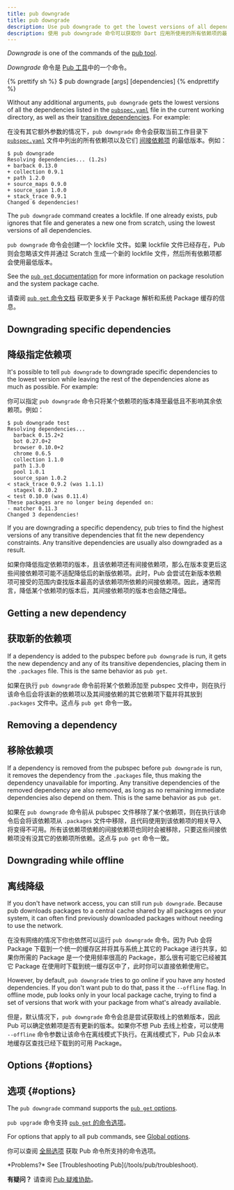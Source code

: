 ```yaml
---
title: pub downgrade
title: pub downgrade
description: Use pub downgrade to get the lowest versions of all dependencies used by your Dart application.
description: 使用 pub downgrade 命令可以获取你 Dart 应用所使用的所有依赖项的最低版本。
---
```


_Downgrade_ is one of the commands of the [pub tool](/tools/pub/cmd).

_Downgrade_ 命令是 [Pub 工具](/tools/pub/cmd)中的一个命令。

{% prettify sh %}
$ pub downgrade [args] [dependencies]
{% endprettify %}

Without any additional arguments, `pub downgrade` gets the lowest versions of
all the dependencies listed in the [`pubspec.yaml`](/tools/pub/pubspec) file
in the current working directory, as well as their [transitive
dependencies](/tools/pub/glossary#transitive-dependency).
For example:

在没有其它额外参数的情况下，`pub downgrade` 命令会获取当前工作目录下 [`pubspec.yaml`](/tools/pub/pubspec) 文件中列出的所有依赖项以及它们 [间接依赖项](/tools/pub/glossary#transitive-dependency) 的最低版本。例如：

```terminal
$ pub downgrade
Resolving dependencies... (1.2s)
+ barback 0.13.0
+ collection 0.9.1
+ path 1.2.0
+ source_maps 0.9.0
+ source_span 1.0.0
+ stack_trace 0.9.1
Changed 6 dependencies!
```

The `pub downgrade` command creates a lockfile. If one already exists,
pub ignores that file and generates a new one from scratch, using the lowest
versions of all dependencies.

`pub downgrade` 命令会创建一个 lockfile 文件。如果 lockfile 文件已经存在，Pub 则会忽略该文件并通过 Scratch 生成一个新的 lockfile 文件，然后所有依赖项都会使用最低版本。

See the [`pub get` documentation](/tools/pub/cmd/pub-get) for more information
on package resolution and the system package cache.

请查阅 [`pub get` 命令文档](/tools/pub/cmd/pub-get) 获取更多关于 Package 解析和系统 Package 缓存的信息。

## Downgrading specific dependencies

## 降级指定依赖项

It's possible to tell `pub downgrade` to downgrade specific dependencies to the
lowest version while leaving the rest of the dependencies alone as much as
possible. For example:

你可以指定 `pub downgrade` 命令只将某个依赖项的版本降至最低且不影响其余依赖项。例如：

```terminal
$ pub downgrade test
Resolving dependencies...
  barback 0.15.2+2
  bot 0.27.0+2
  browser 0.10.0+2
  chrome 0.6.5
  collection 1.1.0
  path 1.3.0
  pool 1.0.1
  source_span 1.0.2
< stack_trace 0.9.2 (was 1.1.1)
  stagexl 0.10.2
< test 0.10.0 (was 0.11.4)
These packages are no longer being depended on:
- matcher 0.11.3
Changed 3 dependencies!
```

If you are downgrading a specific dependency, pub tries to find the
highest versions of any transitive dependencies that fit the new dependency
constraints. Any transitive dependencies are usually also downgraded
as a result.

如果你降低指定依赖项的版本，且该依赖项还有间接依赖项，那么在版本变更后这些间接依赖项可能不适配降低后的新版依赖项。此时，Pub 会尝试在新版本依赖项可接受的范围内查找版本最高的该依赖项所依赖的间接依赖项。因此，通常而言，降低某个依赖项的版本后，其间接依赖项的版本也会随之降低。

## Getting a new dependency

## 获取新的依赖项

If a dependency is added to the pubspec before `pub downgrade` is run,
it gets the new dependency and any of its transitive dependencies,
placing them in the `.packages` file. This
is the same behavior as `pub get`.

如果在执行 `pub downgrade` 命令前将某个依赖添加至 pubspec 文件中，则在执行该命令后会将该新的依赖项以及其间接依赖的其它依赖项下载并将其放到 `.packages` 文件中。这点与 `pub get` 命令一致。

## Removing a dependency

## 移除依赖项

If a dependency is removed from the pubspec before `pub downgrade` is
run, it removes the dependency from the `.packages` file,
thus making the dependency unavailable for
importing. Any transitive dependencies of the removed dependency are
also removed, as long as no remaining immediate dependencies also
depend on them. This is the same behavior as `pub get`.

如果在 `pub downgrade` 命令前从 pubspec 文件移除了某个依赖项，则在执行该命令后会将该依赖项从 `.packages` 文件中移除，且代码使用到该依赖项的相关导入将变得不可用。所有该依赖项依赖的间接依赖项也同时会被移除，只要这些间接依赖项没有没其它的依赖项所依赖。这点与 `pub get` 命令一致。

## Downgrading while offline

## 离线降级

If you don't have network access, you can still run `pub downgrade`.
Because pub downloads packages to a central cache shared by all packages
on your system, it can often find previously downloaded packages
without needing to use the network.

在没有网络的情况下你也依然可以运行 `pub downgrade` 命令。因为 Pub 会将 Package 下载到一个统一的缓存区并将其与系统上其它的 Package 进行共享，如果你所需的 Package 是一个使用频率很高的 Package，那么很有可能它已经被其它 Package 在使用时下载到统一缓存区中了，此时你可以直接依赖使用它。

However, by default, `pub downgrade` tries to go online if you
have any hosted dependencies.
If you don't want pub to do that, pass it the `--offline` flag.
In offline mode, pub looks only in your local package cache,
trying to find a set of versions that work with your package from what's already
available.

但是，默认情况下，`pub downgrade` 命令会总是尝试获取线上的依赖版本，因此 Pub 可以确定依赖项是否有更新的版本。如果你不想 Pub 去线上检查，可以使用 `--offline` 命令参数让该命令在离线模式下执行。在离线模式下，Pub 只会从本地缓存区查找已经下载到的可用 Package。

## Options {#options}

## 选项 {#options}

The `pub downgrade` command supports the
[`pub get` options](/tools/pub/cmd/pub-get#options).

`pub upgrade` 命令支持 [`pub get` 的命令选项](/tools/pub/cmd/pub-get#options)。

For options that apply to all pub commands, see
[Global options](/tools/pub/cmd#global-options).

你可以查阅 [全局选项](/tools/pub/cmd#global-options) 获取 Pub 命令所支持的命令选项。

<aside class="alert alert-info" markdown="1">
  *Problems?* See [Troubleshooting Pub](/tools/pub/troubleshoot).

  **有疑问？** 请查阅 [Pub 疑难协助](/tools/pub/troubleshoot)。
</aside>
